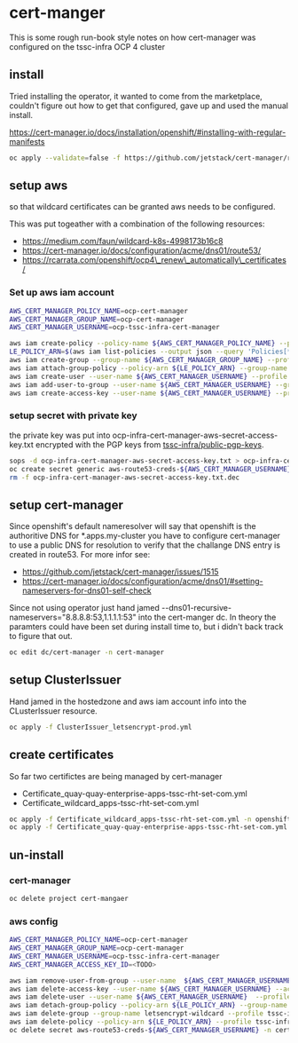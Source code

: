 # cert-manger

This is some rough run-book style notes on how cert-manager was configured on the tssc-infra OCP 4 cluster

## install
Tried installing the operator, it wanted to come from the marketplace, couldn't figure out how to get that configured, gave up and used the manual install.

https://cert-manager.io/docs/installation/openshift/#installing-with-regular-manifests
```bash
oc apply --validate=false -f https://github.com/jetstack/cert-manager/releases/download/v1.0.4/cert-manager.yaml
```

## setup aws

so that wildcard certificates can be granted aws needs to be configured.

This was put togeather with a combination of the following resources:
* https://medium.com/faun/wildcard-k8s-4998173b16c8
* https://cert-manager.io/docs/configuration/acme/dns01/route53/
* https://rcarrata.com/openshift/ocp4\_renew\_automatically\_certificates/

### Set up aws iam account
```bash
AWS_CERT_MANAGER_POLICY_NAME=ocp-cert-manager
AWS_CERT_MANAGER_GROUP_NAME=ocp-cert-manager
AWS_CERT_MANAGER_USERNAME=ocp-tssc-infra-cert-manager

aws iam create-policy --policy-name ${AWS_CERT_MANAGER_POLICY_NAME} --policy-document file://aws-policy-letsencrypt-wildcard.json --profile tssc-infra
LE_POLICY_ARN=$(aws iam list-policies --output json --query 'Policies[*].[PolicyName,Arn]' --output text --profile tssc-infra | grep ${AWS_CERT_MANAGER_POLICY_NAME} | awk '{print $2}')
aws iam create-group --group-name ${AWS_CERT_MANAGER_GROUP_NAME} --profile tssc-infra
aws iam attach-group-policy --policy-arn ${LE_POLICY_ARN} --group-name ${AWS_CERT_MANAGER_GROUP_NAME} --profile tssc-infra
aws iam create-user --user-name ${AWS_CERT_MANAGER_USERNAME} --profile tssc-infra
aws iam add-user-to-group --user-name ${AWS_CERT_MANAGER_USERNAME} --group-name ${AWS_CERT_MANAGER_GROUP_NAME} --profile tssc-infra
aws iam create-access-key --user-name ${AWS_CERT_MANAGER_USERNAME} --profile tssc-infra
```

### setup secret with private key

the private key was put into ocp-infra-cert-manager-aws-secret-access-key.txt encrypted with the PGP keys from [tssc-infra/public-pgp-keys](https://github.com/rhtconsulting/tssc-infra/tree/main/public-pgp-keys).

```bash
sops -d ocp-infra-cert-manager-aws-secret-access-key.txt > ocp-infra-cert-manager-aws-secret-access-key.txt.dec
oc create secret generic aws-route53-creds-${AWS_CERT_MANAGER_USERNAME} --from-file=ocp-infra-cert-manager-aws-secret-access-key.txt.dec -n cert-manager
rm -f ocp-infra-cert-manager-aws-secret-access-key.txt.dec
```

## setup cert-manager
Since openshift's default nameresolver will say that openshift is the authoritive DNS for *.apps.my-cluster you have to configure cert-manager to use a public DNS for resolution to verify that the challange DNS entry is created in route53. For more infor see:
* https://github.com/jetstack/cert-manager/issues/1515
* https://cert-manager.io/docs/configuration/acme/dns01/#setting-nameservers-for-dns01-self-check

Since not using operator just hand jamed --dns01-recursive-nameservers="8.8.8.8:53,1.1.1.1:53" into the cert-manger dc. In theory the paramters could have been set during install time to, but i didn't back track to figure that out.
```bash
oc edit dc/cert-manager -n cert-manager
```

## setup ClusterIssuer
Hand jamed in the hostedzone and aws iam account info into the CLusterIssuer resource.

```bash
oc apply -f ClusterIssuer_letsencrypt-prod.yml
```

## create certificates
So far two certifictes are being managed by cert-manager

* Certificate_quay-quay-enterprise-apps-tssc-rht-set-com.yml
* Certificate_wildcard_apps-tssc-rht-set-com.yml

```bash
oc apply -f Certificate_wildcard_apps-tssc-rht-set-com.yml -n openshift-ingress
oc apply -f Certificate_quay-quay-enterprise-apps-tssc-rht-set-com.yml -n quay-enterprise
```

## un-install

### cert-manager
```bash
oc delete project cert-mangaer
```

### aws config
```bash
AWS_CERT_MANAGER_POLICY_NAME=ocp-cert-manager
AWS_CERT_MANAGER_GROUP_NAME=ocp-cert-manager
AWS_CERT_MANAGER_USERNAME=ocp-tssc-infra-cert-manager
AWS_CERT_MANAGER_ACCESS_KEY_ID=<TODO>

aws iam remove-user-from-group --user-name  ${AWS_CERT_MANAGER_USERNAME} --group-name ${AWS_CERT_MANAGER_GROUP_NAME} --profile tssc-infra
aws iam delete-access-key --user-name ${AWS_CERT_MANAGER_USERNAME} --access-key-id=${AWS_CERT_MANAGER_ACCESS_KEY_ID} --profile tssc-infra
aws iam delete-user --user-name ${AWS_CERT_MANAGER_USERNAME}  --profile tssc-infra
aws iam detach-group-policy --policy-arn ${LE_POLICY_ARN} --group-name letsencrypt-wildcard --profile tssc-infra
aws iam delete-group --group-name letsencrypt-wildcard --profile tssc-infra
aws iam delete-policy --policy-arn ${LE_POLICY_ARN} --profile tssc-infra
oc delete secret aws-route53-creds-${AWS_CERT_MANAGER_USERNAME} -n cert-manager

```
